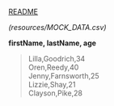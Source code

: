 [README](README.md)

*(resources/MOCK_DATA.csv)* 

**firstName, lastName, age**
> Lilla,Goodrich,34  
Oren,Reedy,40  
Jenny,Farnsworth,25  
Lizzie,Shay,21  
Clayson,Pike,28